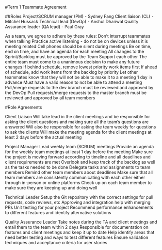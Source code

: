 #Term 1 Teammate Agreement

##Roles
Project/SCRUM manager (PM) - Sydney Fang
Client liaison (CL) - Mitchel Hussack
Technical lead (DevOp) - Anshul Dhariwal
Quality Assurance leader (QA lead) - Paul Gray

As a team, we agree to adhere by these rules:
Don’t interrupt teammates when talking
Practice active listening - do not be on devices unless it is meeting related
Cell phones should be silent during meetings
Be on time, end on time, and have an agenda for each meeting 
All changes to the Sprint/Backlog must be approved by the Team 
Support each other
The entire team must come to a unanimous decision to make any future changes 
If behind schedule, remove lowest priority work items first 
If ahead of schedule, add work items from the backlog by priority
Let other teammates know that they will not be able to make it to a meeting 1 day in advance
Must have a valid reason to not be able to attend a meeting
Pull/merge requests to the dev branch must be reviewed and approved by the DevOp
Pull requests/merge requests to the master branch must be reviewed and approved by all team members

#Role Agreements

Client Liaison
Will take lead in the client meetings and be responsible for asking the client questions and making sure all the team’s questions are answered 
Will also be responsible for asking the team weekly for questions to ask the clients
Will make the meeting agenda for the client meetings at least 2 days before the actual meeting

Project Manager
Lead weekly team (SCRUM) meetings
Provide an agenda for the weekly team meetings at least 1 day before the meeting
Make sure the project is moving forward according to timeline and all deadlines and client requirements are met
Overlook and keep track of the backlog as well as the tasks needed to be done
Delegate tasks and assignments to team members
Remind other team members about deadlines
Make sure that all team members are consistently communicating with each other either through in-person or online platforms
Check up on each team member to make sure they are keeping up and doing well
	
Technical Leader
Setup the Git repository with the correct settings for pull requests, code reviews, etc
Approving and integration help with merging PRs
Unit testing for your project
Recommend performance enhancements to different features and identify alternative solutions


Quality Assurance Leader
Take notes during the TA and client meetings and email them to the team within 2 days
Responsible for documentation on features and client meetings and keep it up to date
Help identify areas that need better testing and ways to test different features
Ensure validation techniques and acceptance criteria for user stories
